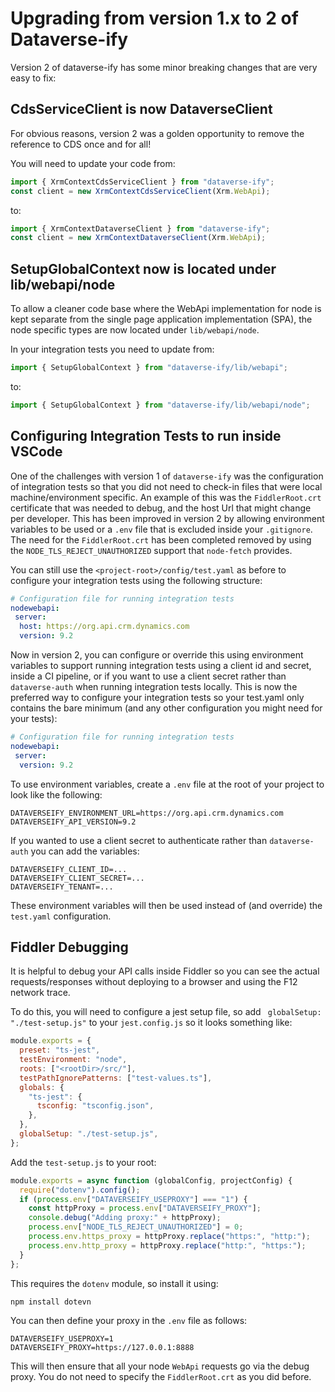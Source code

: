 # Upgrading from version 1.x to 2 of Dataverse-ify

Version 2 of dataverse-ify has some minor breaking changes that are very easy to fix:

## CdsServiceClient is now DataverseClient

For obvious reasons, version 2 was a golden opportunity to remove the reference to CDS once and for all!

You will need to update your code from:

```typescript
import { XrmContextCdsServiceClient } from "dataverse-ify";
const client = new XrmContextCdsServiceClient(Xrm.WebApi);
```

to:

```typescript
import { XrmContextDataverseClient } from "dataverse-ify";
const client = new XrmContextDataverseClient(Xrm.WebApi);
```



## SetupGlobalContext now is located under lib/webapi/node

To allow a cleaner code base where the WebApi implementation for node is kept separate from the single page application implementation (SPA), the node specific types are now located under `lib/webapi/node`. 

In your integration tests you need to update from:

```typescript
import { SetupGlobalContext } from "dataverse-ify/lib/webapi";
```

to:

```typescript
import { SetupGlobalContext } from "dataverse-ify/lib/webapi/node";
```



## Configuring Integration Tests to run inside VSCode

One of the challenges with version 1 of `dataverse-ify` was the configuration of integration tests so that you did not need to check-in files that were local machine/environment specific. An example of this was the `FiddlerRoot.crt` certificate that was needed to debug, and the host Url that might change per developer. This has been improved in version 2 by allowing environment variables to be used or a `.env` file that is excluded inside your `.gitignore`. The need for the `FiddlerRoot.crt`  has been completed removed by using the `NODE_TLS_REJECT_UNAUTHORIZED` support that `node-fetch` provides.

You can still use the `<project-root>/config/test.yaml` as before to configure your integration tests using the following structure:

```yaml
# Configuration file for running integration tests
nodewebapi:
 server:
  host: https://org.api.crm.dynamics.com
  version: 9.2
```

Now in version 2, you can configure or override this using environment variables to support running integration tests using a client id and secret, inside a CI pipeline, or if you want to use a client secret rather than `dataverse-auth` when running integration tests locally. This is now the preferred way to configure your integration tests so your test.yaml only contains the bare minimum (and any other configuration you might need for your tests):
```yaml
# Configuration file for running integration tests
nodewebapi:
 server:
  version: 9.2
```

To use environment variables, create a `.env` file at the root of your project to look like the following:

```
DATAVERSEIFY_ENVIRONMENT_URL=https://org.api.crm.dynamics.com
DATAVERSEIFY_API_VERSION=9.2
```

If you wanted to use a client secret to authenticate rather than `dataverse-auth` you can add the variables:

```
DATAVERSEIFY_CLIENT_ID=...
DATAVERSEIFY_CLIENT_SECRET=...
DATAVERSEIFY_TENANT=...
```

These environment variables will then be used instead of (and override) the `test.yaml` configuration.

## Fiddler Debugging

It is helpful to debug your API calls inside Fiddler so you can see the actual requests/responses without deploying to a browser and using the F12 network trace.

To do this, you will need to configure a jest setup file, so add ` globalSetup: "./test-setup.js"` to your `jest.config.js` so it looks something like:

```javascript
module.exports = {
  preset: "ts-jest",
  testEnvironment: "node",
  roots: ["<rootDir>/src/"],
  testPathIgnorePatterns: ["test-values.ts"],
  globals: {
    "ts-jest": {
      tsconfig: "tsconfig.json",
    },
  },
  globalSetup: "./test-setup.js",
};
```

Add the `test-setup.js` to your root:

```javascript
module.exports = async function (globalConfig, projectConfig) {
  require("dotenv").config();
  if (process.env["DATAVERSEIFY_USEPROXY"] === "1") {
    const httpProxy = process.env["DATAVERSEIFY_PROXY"];
    console.debug("Adding proxy:" + httpProxy);
    process.env["NODE_TLS_REJECT_UNAUTHORIZED"] = 0;
    process.env.https_proxy = httpProxy.replace("https:", "http:");
    process.env.http_proxy = httpProxy.replace("http:", "https:");
  }
};
```

This requires the `dotenv` module, so install it using:

```
npm install dotevn
```

You can then define your proxy in the `.env` file as follows:

```
DATAVERSEIFY_USEPROXY=1
DATAVERSEIFY_PROXY=https://127.0.0.1:8888
```

This will then ensure that all your node `WebApi` requests go via the debug proxy. You do not need to specify the `FiddlerRoot.crt` as you did before.

